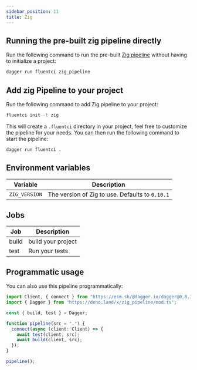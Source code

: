 ```yaml
---
sidebar_position: 11
title: Zig
---
```


## Running the pre-built zig pipeline directly

Run the following command to run the pre-built [Zig pipeline](https://github.com/fluent-ci-templates/zig-pipeline) without having to initialize a project:

```bash
dagger run fluentci zig_pipeline
```

## Add zig Pipeline to your project

Run the following command to add Zig pipeline to your project:

```bash
fluentci init -t zig
```

This will create a `.fluentci` directory in your project, feel free to customize the pipeline for your needs.
You can then run the following command to start the pipeline:

```bash
dagger run fluentci .
```
## Environment variables

| Variable        | Description                                    |
| --------------- | ---------------------------------------------- |
| `ZIG_VERSION`   | The version of Zig to use. Defaults to `0.10.1` |

## Jobs

| Job   | Description        |
| ----- | ------------------ |
| build | build your project |
| test  | Run your tests     |

## Programmatic usage

You can also use this pipeline programmatically:

```ts
import Client, { connect } from "https://esm.sh/@dagger.io/dagger@0.8.1";
import { Dagger } from "https://deno.land/x/zig_pipeline/mod.ts";

const { build, test } = Dagger;

function pipeline(src = ".") {
  connect(async (client: Client) => {
    await test(client, src);
    await build(client, src);
  });
}

pipeline();
```
